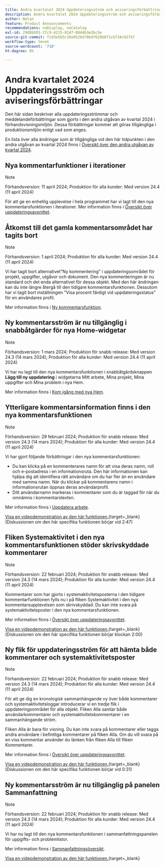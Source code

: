 ```yaml
---
title: Andra kvartalet 2024 Uppdateringsström och aviseringsförbättringar
description: Andra kvartalet 2024 Uppdateringsström och aviseringsförbättringar
author: Nolan
feature: Product Announcements
recommendations: noDisplay, noCatalog
exl-id: 29d8b581-27c9-4215-8147-8044b3e2bc5e
source-git-commit: fcd3e565c10a952bd78b4f628b071c6718c92747
workflow-type: tm+mt
source-wordcount: '710'
ht-degree: 0%

---
```


# Andra kvartalet 2024 Uppdateringsström och aviseringsförbättringar

Den här sidan beskriver alla uppdateringsströmmar och meddelandeförbättringar som gjorts i den andra utgåvan av kvartal 2024 i förhandsvisningsmiljön. Dessa förbättringar kommer att göras tillgängliga i produktionsmiljön enligt vad som anges.

En lista över alla ändringar som är tillgängliga vid den här tidpunkten i den andra utgåvan av kvartal 2024 finns i [Översikt över den andra utgåvan av kvartal 2024](/help/quicksilver/product-announcements/product-releases/24-q2-release-activity/24-q2-release-overview.md).

## Nya kommentarfunktioner i iterationer

>[!NOTE]
>
>Förhandsversion: 11 april 2024; Produktion för alla kunder: Med version 24.4 (11 april 2024)

För att ge en enhetlig upplevelse i hela programmet har vi lagt till den nya kommentarsfunktionen i iterationer. Mer information finns i [Översikt över uppdateringsavsnittet](/help/quicksilver/workfront-basics/updating-work-items-and-viewing-updates/updates-tab-overview.md).

## Åtkomst till det gamla kommentarsområdet har tagits bort

>[!NOTE]
>
>Förhandsversion: 1 april 2024; Produktion för alla kunder: Med version 24.4 (11 april 2024)

Vi har tagit bort alternativet&quot;Ny kommentering&quot; i uppdateringsområdet för projekt, uppgifter, utgåvor och dokument. Den nya kommenteringen är nu standard och det enda alternativet för dessa objekt. Med den här ändringen kan du inte längre återgå till den tidigare kommentarsfunktionen. Dessutom har vi tagit bort inställningen &quot;Visa procent färdigt vid uppdateringsstatus&quot; för en användares profil.

Mer information finns i [Ny kommentarsfunktion](/help/quicksilver/product-announcements/betas/new-commenting-experience-beta/unified-commenting-experience.md).

## Ny kommentarsström är nu tillgänglig i snabbåtgärder för nya Home-widgetar

>[!NOTE]
>
>Förhandsversion: 1 mars 2024; Produktion för snabb release: Med version 24.3 (14 mars 2024); Produktion för alla kunder: Med version 24.4 (11 april 2024)

Vi har nu lagt till den nya kommentarsfunktionen i snabbåtgärdsknappen **Lägg till ny uppdatering** i widgetarna Mitt arbete, Mina projekt, Mina uppgifter och Mina problem i nya Hem.

Mer information finns i [Kom igång med nya Hem](/help/quicksilver/workfront-basics/using-home/new-home/get-started-with-new-home.md).

## Ytterligare kommentarsinformation finns i den nya kommentarsfunktionen

>[!NOTE]
>
>Förhandsversion: 29 februari 2024; Produktion för snabb release: Med version 24.3 (14 mars 2024); Produktion för alla kunder: Med version 24.4 (11 april 2024)

Vi har gjort följande förbättringar i den nya kommentarsfunktionen:

* Du kan klicka på en kommenterares namn för att visa deras namn, roll och e-postadress i en informationsruta. Den här informationen kan hjälpa dig att identifiera rätt användare om du har fler än en användare med samma namn. När du klickar på kommentarens namn i informationsrutan öppnas deras användarprofil.
* Ditt användarnamn markeras i kommentarer som du är taggad för när du omnämns i kommentarstexten.

Mer information finns i [Uppdatera arbete](/help/quicksilver/workfront-basics/updating-work-items-and-viewing-updates/update-work.md).

[Visa en videodemonstration av den här funktionen.](https://video.tv.adobe.com/v/3427992/){target=_blank} (Diskussionen om den här specifika funktionen börjar vid 2:47)

## Fliken Systemaktivitet i den nya kommentarsfunktionen stöder skrivskyddade kommentarer

>[!NOTE]
>
>Förhandsversion: 22 februari 2024; Produktion för snabb release: Med version 24.3 (14 mars 2024); Produktion för alla kunder: Med version 24.4 (11 april 2024)

Kommentarer som har gjorts i systemaktivitetsposterna i den tidigare kommentarfunktionen fylls nu i på fliken Systemaktivitet i den nya kommentarsupplevelsen som skrivskyddad. Du kan inte svara på systemaktivitetsposter i den nya kommentarsfunktionen.

Mer information finns i [Översikt över uppdateringsavsnittet](/help/quicksilver/workfront-basics/updating-work-items-and-viewing-updates/updates-tab-overview.md).

[Visa en videodemonstration av den här funktionen.](https://video.tv.adobe.com/v/3427992/){target=_blank} (Diskussionen om den här specifika funktionen börjar klockan 2:00)

## Ny flik för uppdateringsström för att hämta både kommentarer och systemaktivitetsposter

>[!NOTE]
>
>Förhandsversion: 22 februari 2024; Produktion för snabb release: Med version 24.3 (14 mars 2024); Produktion för alla kunder: Med version 24.4 (11 april 2024)

För att ge dig en kronologisk sammanhängande vy över både kommentarer och systemaktivitetsloggar introducerar vi en tredje flik i uppdateringsområdet för alla objekt. Fliken Alla samlar både användarkommentarer och systemaktivitetskommentarer i en sammanhängande ström.

Fliken Alla är bara för visning. Du kan inte svara på kommentarer eller tagga andra användare i befintliga kommentarer på fliken Alla. Om du vill svara på en viss kommentar använder du länken från fliken Alla till fliken Kommentarer.

Mer information finns i [Översikt över uppdateringsavsnittet](/help/quicksilver/workfront-basics/updating-work-items-and-viewing-updates/updates-tab-overview.md).

[Visa en videodemonstration av den här funktionen.](https://video.tv.adobe.com/v/3427992/){target=_blank} (Diskussionen om den här specifika funktionen börjar vid 0:31)

## Ny kommentarsström är nu tillgänglig på panelen Sammanfattning

>[!NOTE]
>
>Förhandsversion: 22 februari 2024; Produktion för snabb release: Med version 24.3 (14 mars 2024); Produktion för alla kunder: Med version 24.4 (11 april 2024)

Vi har nu lagt till den nya kommentarsfunktionen i sammanfattningspanelen för uppgifts- och problemlistor.

Mer information finns i [Sammanfattningsöversikt](/help/quicksilver/workfront-basics/the-new-workfront-experience/summary-overview.md).

[Visa en videodemonstration av den här funktionen.](https://video.tv.adobe.com/v/3427991/){target=_blank}
